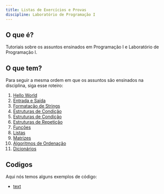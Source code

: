 ```yaml
---
title: Listas de Exercícios e Provas
discipline: Laboratório de Programação I
---
```

## O que é?

Tutoriais sobre os assuntos ensinados em Programação I e Laboratório de Programação I.

## O que tem?
Para seguir a mesma ordem em que os assuntos são ensinados na disciplina, siga esse roteiro:


1. <a href="https://drive.google.com/file/d/1uVQtYpJNBrdkJBKrEeOmHDBbO4uw7zZY/view?usp=sharing" target="_blank" rel="noopener noreferrer">Hello World</a>
2. <a href="https://drive.google.com/file/d/1wNif6aEEXKoxc3Oe3OiawOQ434yh4cJF/view?usp=sharing" target="_blank">Entrada e Saída</a>
3. <a href="https://drive.google.com/file/d/1wWIwAy3L3J8i5rjeIObrmL8C2HJNSP8_/view?usp=sharing" target="_blank">Formatação de Strings</a>
4. <a href="https://drive.google.com/file/d/1fOwDKR0hWsOOj0eR6tjOnQXxtfr7CDT7/view?usp=sharing" target="_blank">Estruturas de Condição</a>
5. <a href="https://drive.google.com/file/d/1fOwDKR0hWsOOj0eR6tjOnQXxtfr7CDT7/view?usp=sharing" target="_blank">Estruturas de Condição</a>
6. <a href="https://drive.google.com/file/d/1cp3iY7CRcszYf-UKYTvHiN1b_kPAfvet/view?usp=sharing" target="_blank">Estruturas de Repetição</a> 
7. <a href="https://drive.google.com/file/d/1L_vaa20F2xbpmqX5qCrqdH0IkghpOdQQ/view?usp=sharing" target="_blank">Funções</a>
8. <a href="https://drive.google.com/file/d/1ez61VqPCai8KMtkLVNhEBDzRnUqGBRW7/view?usp=sharing" target="_blank">Listas</a>
9. <a href="https://drive.google.com/file/d/1lzsumY1vZ0cLVU50BQveHqzRS6vNL79c/view?usp=sharing" target="_blank">Matrizes</a>
10. <a href="https://drive.google.com/file/d/1VwB5Ryc2w2pZ6j74RNmZowhx0ABOQL9k/view?usp=sharing" target="_blank">Algoritmos de Ordenação</a>
11. <a href="https://drive.google.com/file/d/1BmbMYM8dYE2HwwC2Pd0EPDIcn5P06RIw/view?usp=sharing" target="_blank">Dicionários</a>



## Codigos

Aqui nós temos alguns exemplos de código:
- [text](/posts/algoritmos-ordenacao-py-lp1)

